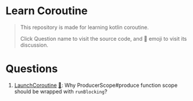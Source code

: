 # Learn Coroutine

> This repository is made for learning kotlin coroutine.
> 
> Click Question name to visit the source code, and 💬 emoji to visit its discussion.

# Questions

1. [LaunchCoroutine](src/main/kotlin/LaunchCoroutine.kt) [💬](https://github.com/realOxy/learn_coroutine/discussions/1):
   Why ProducerScope#produce function scope should be wrapped
   with `runBlocking`? 

